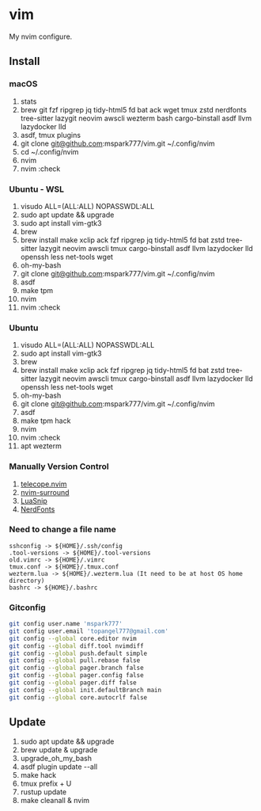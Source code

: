 # vim

My nvim configure.

## Install

### macOS

1. stats
2. brew git fzf ripgrep jq tidy-html5 fd bat ack wget tmux zstd nerdfonts tree-sitter lazygit neovim awscli wezterm bash cargo-binstall asdf llvm lazydocker lld
3. asdf, tmux plugins
4. git clone git@github.com:mspark777/vim.git ~/.config/nvim
5. cd ~/.config/nvim
6. nvim
7. nvim :check

### Ubuntu - WSL

1. visudo ALL=(ALL:ALL) NOPASSWDL:ALL
2. sudo apt update && upgrade
3. sudo apt install vim-gtk3
4. brew
5. brew install make xclip ack fzf ripgrep jq tidy-html5 fd bat zstd tree-sitter lazygit neovim awscli tmux cargo-binstall asdf llvm lazydocker lld openssh less net-tools wget
6. oh-my-bash
8. git clone git@github.com:mspark777/vim.git ~/.config/nvim
9. asdf
10. make tpm
11. nvim
12. nvim :check

### Ubuntu
1. visudo ALL=(ALL:ALL) NOPASSWDL:ALL
2. sudo apt install vim-gtk3
3. brew
5. brew install make xclip ack fzf ripgrep jq tidy-html5 fd bat zstd tree-sitter lazygit neovim awscli tmux cargo-binstall asdf llvm lazydocker lld openssh less net-tools wget
6. oh-my-bash
7. git clone git@github.com:mspark777/vim.git ~/.config/nvim
8. asdf
9. make tpm hack
11. nvim
12. nvim :check
13. apt wezterm

### Manually Version Control

1. [telecope.nvim](https://github.com/nvim-telescope/telescope.nvim)
1. [nvim-surround](https://github.com/kylechui/nvim-surround)
1. [LuaSnip](https://github.com/L3MON4D3/LuaSnip)
1. [NerdFonts](https://github.com/ryanoasis/nerd-fonts)

### Need to change a file name

```
sshconfig -> ${HOME}/.ssh/config
.tool-versions -> ${HOME}/.tool-versions
old.vimrc -> ${HOME}/.vimrc
tmux.conf -> ${HOME}/.tmux.conf
wezterm.lua -> ${HOME}/.wezterm.lua (It need to be at host OS home directory)
bashrc -> ${HOME}/.bashrc
```

### Gitconfig

```sh
git config user.name 'mspark777'
git config user.email 'topangel777@gmail.com'
git config --global core.editor nvim
git config --global diff.tool nvimdiff
git config --global push.default simple
git config --global pull.rebase false
git config --global pager.branch false
git config --global pager.config false
git config --global pager.diff false
git config --global init.defaultBranch main
git config --global core.autocrlf false
```

## Update

1. sudo apt update && upgrade
1. brew update & upgrade
1. upgrade_oh_my_bash
1. asdf plugin update --all
1. make hack
1. tmux prefix + U
1. rustup update
1. make cleanall & nvim
